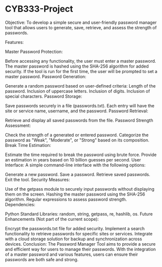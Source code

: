 # CYB333-Project
Objective:
To develop a simple secure and user-friendly password manager tool that allows users to generate, save, retrieve, and assess the strength of passwords.

Features:

Master Password Protection:

Before accessing any functionality, the user must enter a master password.
The master password is hashed using the SHA-256 algorithm for added security.
If the tool is run for the first time, the user will be prompted to set a master password.
Password Generation:

Generate a random password based on user-defined criteria:
Length of the password.
Inclusion of uppercase letters.
Inclusion of digits.
Inclusion of special characters.
Password Storage:

Save passwords securely in a file (passwords.txt).
Each entry will have the site or service name, username, and the password.
Password Retrieval:

Retrieve and display all saved passwords from the file.
Password Strength Assessment:

Check the strength of a generated or entered password.
Categorize the password as "Weak", "Moderate", or "Strong" based on its composition.
Break Time Estimation:

Estimate the time required to break the password using brute force.
Provide an estimation in years based on 10 billion guesses per second.
User Interface:
A simple command-line interface with the following options:

Generate a new password.
Save a password.
Retrieve saved passwords.
Exit the tool.
Security Measures:

Use of the getpass module to securely input passwords without displaying them on the screen.
Hashing the master password using the SHA-256 algorithm.
Regular expressions to assess password strength.
Dependencies:

Python Standard Libraries: random, string, getpass, re, hashlib, os.
Future Enhancements (Not part of the current scope):

Encrypt the passwords.txt file for added security.
Implement a search functionality to retrieve passwords for specific sites or services.
Integrate with a cloud storage solution for backup and synchronization across devices.
Conclusion:
The Password Manager Tool aims to provide a secure and efficient way for users to manage their passwords. With the integration of a master password and various features, users can ensure their passwords are both safe and strong.
